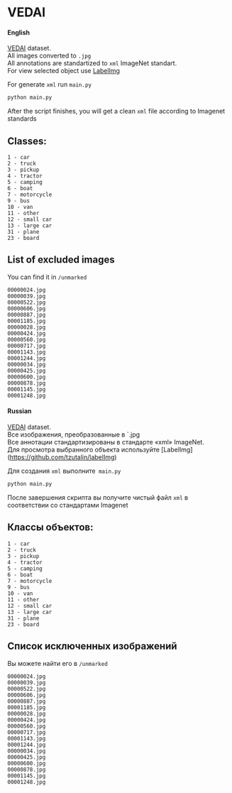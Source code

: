 
# VEDAI

####  English
[VEDAI](https://downloads.greyc.fr/vedai/) dataset.</br>
All images converted to `.jpg`  </br>
All annotations are standartized to `xml` ImageNet standart.</br>
For view selected object use [LabelImg](https://github.com/tzutalin/labelImg)   </br>

For generate `xml` run `main.py`

```bash
python main.py
```

After the script finishes, you will get a clean `xml` file according to Imagenet standards

## Classes:  
```
1 - car  
2 - truck  
3 - pickup  
4 - tractor  
5 - camping  
6 - boat  
7 - motorcycle  
9 - bus  
10 - van  
11 - other  
12 - small car  
13 - large car  
31 - plane 
23 - board
```  



## List of excluded images  
You can find it in `/unmarked`

```
00000024.jpg  
00000039.jpg  
00000522.jpg  
00000606.jpg  
00000887.jpg  
00001185.jpg  
00000028.jpg  
00000424.jpg  
00000560.jpg  
00000717.jpg  
00001143.jpg  
00001244.jpg  
00000034.jpg  
00000425.jpg  
00000600.jpg  
00000878.jpg  
00001145.jpg  
00001248.jpg
```


####  Russian
[VEDAI](https://downloads.greyc.fr/vedai/) dataset.</br>
Все изображения, преобразованные в `.jpg</br>
Все аннотации стандартизированы в стандарте «xml» ImageNet.</br>
Для просмотра выбранного объекта используйте [LabelImg] (https://github.com/tzutalin/labelImg) </br>



Для создания `xml` выполните` main.py`

```bash
python main.py
```

После завершения скрипта вы получите чистый файл `xml` в соответствии со стандартами Imagenet


## Классы объектов:  
```
1 - car  
2 - truck  
3 - pickup  
4 - tractor  
5 - camping  
6 - boat  
7 - motorcycle  
9 - bus  
10 - van  
11 - other  
12 - small car  
13 - large car  
31 - plane 
23 - board
```  


## Список исключенных изображений  
Вы можете найти его в `/unmarked`

```
00000024.jpg  
00000039.jpg  
00000522.jpg  
00000606.jpg  
00000887.jpg  
00001185.jpg  
00000028.jpg  
00000424.jpg  
00000560.jpg  
00000717.jpg  
00001143.jpg  
00001244.jpg  
00000034.jpg  
00000425.jpg  
00000600.jpg  
00000878.jpg  
00001145.jpg  
00001248.jpg
```


